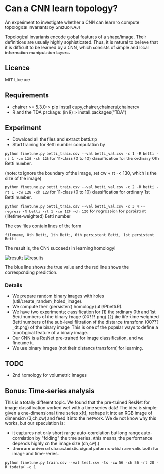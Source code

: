 Can a CNN learn topology?
=============
An experiment to investigate whether a CNN can learn to compute topological invariants
by Shizuo KAJI

Topological invariants encode global features of a shape/image.
Their definitions are usually highly sophisticated.
Thus, it is natural to believe that it is difficult to be learned by a CNN,
which consists of simple and local information manipulation layers.

## Licence
MIT Licence

## Requirements
- chainer >= 5.3.0: > pip install cupy,chainer,chainerui,chainercv
- R and the TDA package: (in R) > install.packages("TDA")

## Experiment
- Download all the files and extract betti.zip
- Start training for Betti number computation by

```python finetune.py betti_train.csv --val betti_val.csv -c 1 -R betti -rt 1 -cw 128 -ch 128```
for 11-class (0 to 10) classification for the ordinary 0th Betti number.

(note: to ignore the boundary of the image, set cw + rt =< 130, which is the size of the image)

```python finetune.py betti_train.csv --val betti_val.csv -c 2 -R betti -rt 1 -cw 128 -ch 128```
for 11-class (0 to 10) classification for ordinary 1st Betti number.

```python finetune.py betti_train.csv --val betti_val.csv -c 3 4 --regress -R betti -rt 1 -cw 128 -ch 128```
for regression for persistent (lifetime-weighted) Betti number

The csv files contain lines of the form
```
filename, 0th Betti, 1th Betti, 0th persistent Betti, 1st persistent Betti
```

The result is, the CNN succeeds in learning homology!

![results](https://github.com/shizuo-kaji/CNNTopologyExperiment/blob/master/H0.jpeg?raw=true)
![results](https://github.com/shizuo-kaji/CNNTopologyExperiment/blob/master/H1.jpeg?raw=true)

The blue line shows the true value and the red line shows the corresponding prediction.

### Details
- We prepare random binary images with holes (util/create_random_holed_image).
- We compute their (persistent) homology (util/Pbetti.R).
- We have two experiments; classification for (1) the ordinary 0th and 1st Betti numbers of the binary image (00???.png)
(2) the life-time weighted Betti numbers of the sub-level filtration of the distance transform (00???_dt.png) of the binary image. This is one of the popular ways to define a topological feature of a binary image. 
- Our CNN is a ResNet pre-trained for image classification, and we finetune it.
- We use binary images (not their distance transform) for learning.

## TODO
- 2nd homology for volumetric images

## Bonus: Time-series analysis
This is a totally different topic.
We found that the pre-trained ResNet for image classification worked well with a time series data!
The idea is simple: given a one-dimensional time series x[t], reshape it into an RGB image of dimension
(3,ch,cw) and feed it into the network.
We do not know why this works, but our speculation is:
- it captures not only short range auto-correlation but long range auto-correlation by "folding" the time series.
(this means, the performance depends highly on the image size (ch,cw).) 
- there are universal characteristic signal patterns which are valid both for image and time-series.

```python finetune.py train.csv --val test.csv -ts -cw 56 -ch 56 -rt 20 -R tsdata/ -c 1```

